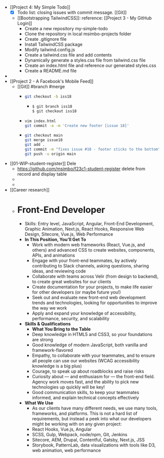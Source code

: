 - [[Project 4: My Simple Todo]]
	- [x] Todo list: closing issues with commit message. [[Git]]
	- [[Bootstrapping TailwindCSS]]: reference: [[Project 3 - My GitHub Login]]
		- Create a new repository my-simple-todo
		- Clone the repository in local msimbo-projects folder
		- Create .gitignore file
		- Install TailwindCSS package
		- Modify tailwind.config.js
		- Create a tailwind.css file and add contents
		- Dynamically generate a styles.css file from tailwind.css file
		- Create an index.html file and reference our generated styles.css
		- Create a README.md file
-
- [[Project 2 - A Facebook's Mobile Feed]]
	- [[Git]] #branch #merge
		- ```bash
		  git checkout -b iss18
		  ```
			- ```bash
			  $ git branch iss18
			  $ git checkout iss18
			  ```
		- ```bash
		  vim index.html
		  git commit -a -m 'Create new footer [issue 18]'
		  ```
		- ```bash
		  git checkout main
		  git merge issue18
		  git add .
		  git commit -m "fixes issue #18 - footer sticks to the bottom"
		  git push -u origin main
		  ```
- [[01-WIP-student-register]] Dele
	- https://github.com/msimbo/f23c1-student-register delete from record and display table
	-
	-
- [[Career research]]
	- # Front-End Developer
		- Skills: Entry level, JavaScript, Angular, Front-End Development, Graphic Animation, Next.js, React Hooks, Responsive Web Design, Sitecore, Vue.js, Web Performance
		- **In This Position, You’ll Get To**
			- Work with modern web frameworks (React, Vue.js, and others) and advanced CSS to create websites, components, APIs, and animations
			- Engage with your front-end teammates, by actively contributing to Slack channels, asking questions, sharing ideas, and reviewing code
			- Collaborate with teams across Velir (from design to backend), to create great websites for our clients
			- Create documentation for your projects, to make life easier for other developers (or maybe future you!)
			- Seek out and evaluate new front-end web development trends and technologies, looking for opportunities to improve the way we work
			- Apply and expand your knowledge of accessibility, performance, security, and scalability
		- **Skills & Qualifications**
			- **What You Bring to the Table**
			- Deep knowledge in HTML5 and CSS3, so your foundations are strong
			- Good knowledge of modern JavaScript, both vanilla and framework-flavored
			- Empathy, to collaborate with your teammates, and to ensure all people can use our websites (WCAG accessibility knowledge is a big plus)
			- Courage, to speak up about roadblocks and raise risks
			- Curiosity about — and enthusiasm for — the front-end field. Agency work moves fast, and the ability to pick new technologies up quickly will be key!
			- Good communication skills, to keep your teammates informed, and explain technical concepts effectively
		- **What We Use**
			- As our clients have many different needs, we use many tools, frameworks, and platforms. This is not a hard list of requirements, but instead a peek into what our developers might be working with on any given project:
			- React Hooks, Vue.js, Angular
			- SCSS, Gulp, Webpack, node/npm, Git, Jenkins
			- Sitecore, AEM, Drupal, Contentful, Gatsby, Next.js, JSS
			- Storybook, PatternLab, data visualizations with tools like D3, web animation, web performance
